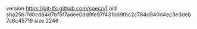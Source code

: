 version https://git-lfs.github.com/spec/v1
oid sha256:7d0cd84d7bf5f7adee0dd9fe97f431b69fbc2c784d940d4ec3e3deb7c6c45716
size 2246
